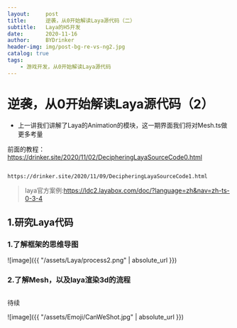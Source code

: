 ```yaml
---
layout:     post
title:      逆袭，从0开始解读Laya源代码（二）
subtitle:   Laya的H5开发
date:       2020-11-16
author:     BYDrinker
header-img: img/post-bg-re-vs-ng2.jpg
catalog: true
tags:
    - 游戏开发，从0开始解读Laya源代码
---
```



# 逆袭，从0开始解读Laya源代码（2）



* 上一讲我们讲解了Laya的Animation的模块，这一期界面我们将对Mesh.ts做更多考量

前面的教程： https://drinker.site/2020/11/02/DecipheringLayaSourceCode0.html 

 					   https://drinker.site/2020/11/09/DecipheringLayaSourceCode1.html 



> laya官方案例:https://ldc2.layabox.com/doc/?language=zh&nav=zh-ts-0-3-4



## 1.研究Laya代码

### 1.了解框架的思维导图

![image]({{ "/assets/Laya/process2.png" | absolute_url }})

###  2.了解Mesh，以及laya渲染3d的流程

## 

待续

![image]({{ "/assets/Emoji/CanWeShot.jpg" | absolute_url }})



